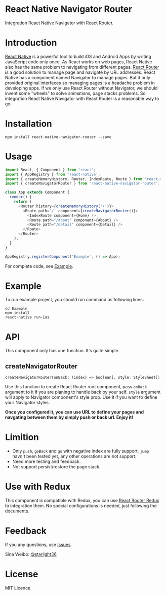 # React Native Navigator Router

Integration React Native Navigator with React Router.

# Introduction

[React Native](http://facebook.github.io/react-native/) is a powerful tool to build iOS and Android Apps by writing JavaScript code only once. As React works on web pages, React Native also has the same problem to navigating from different pages. [React Router](https://github.com/reactjs/react-router) is a good solution to manage page and navigate by URL addresses. React Native has a component named Navigator to manage pages. But it only provided original interfaces so managing pages is a headache problem in developing apps. If we only use React Router without Navigator, we should invent some "wheels" to solve animations, page stacks problems. So integration React Native Navigator with React Router is a reasonable way to go.

# Installation

```shell
npm install react-native-navigator-router --save
```

# Usage

```js
import React, { Component } from 'react';
import { AppRegistry } from 'react-native';
import { createMemoryHistory, Router, IndexRoute, Route } from 'react-router';
import { createNavigatorRouter } from 'react-native-navigator-router';

class App extends Component {
  render() {
    return (
      <Router history={createMemoryHistory('/')}>
        <Route path='/' component={createNavigatorRouter()}>
          <IndexRoute component={Home} />
          <Route path="/about" component={About} />
          <Route path="/detail" component={Detail} />
        </Route>
      </Router>
    );
  }
}

AppRegistry.registerComponent('Example', () => App);
```

For complete code, see [Example](https://github.com/starlight36/react-native-navigator-router/tree/master/Example).

# Example

To run example project, you should run command as following lines:

```shell
cd Example
npm install
react-native run-ios
```

# API

This component only has one function. It's quite simple.

## createNavigatorRouter

```
createNavigatorRouter(onBack: (index) => boolean[, style: StyleSheet])
```

Use this function to create React Router root component, pass `onBack` argument to it if you are planing to handle back by your self. `style` argument will apply to Navigator component's style prop. Use it if you want to define your Navigator styles.

**Once you configured it, you can use URL to define your pages and navgating between them by simply push or back url. Enjoy it!**

# Limition

* Only `push`, `goBack` and `go` with negative index are fully support, `jump` havn't been tested yet, any other operations are not support.
* Need more testing and feedback.
* Not support persist/restore the page stack.

# Use with Redux

This component is compatible with Redux, you can use [React Router Redux](https://github.com/reactjs/react-router-redux) to integration them. No special configurations is needed, just following the documents.

# Feedback

If you any questions, use [Issues](https://github.com/starlight36/react-native-navigator-router/issues).

Sina Weibo: [@starlight36](http://weibo.com/starlight36)

# License

MIT Licence.




